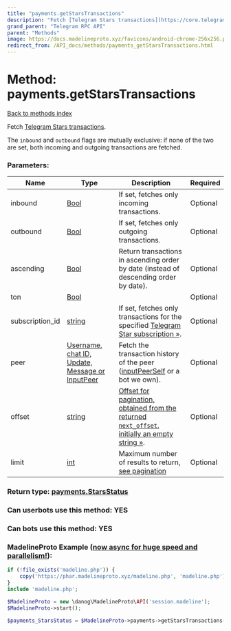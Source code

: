 ```yaml
---
title: "payments.getStarsTransactions"
description: "Fetch [Telegram Stars transactions](https://core.telegram.org/api/stars#balance-and-transaction-history)."
grand_parent: "Telegram RPC API"
parent: "Methods"
image: https://docs.madelineproto.xyz/favicons/android-chrome-256x256.png
redirect_from: /API_docs/methods/payments_getStarsTransactions.html
---
```

# Method: payments.getStarsTransactions
[Back to methods index](index.html)



Fetch [Telegram Stars transactions](https://core.telegram.org/api/stars#balance-and-transaction-history).

The `inbound` and `outbound` flags are mutually exclusive: if none of the two are set, both incoming and outgoing transactions are fetched.

### Parameters:

| Name     |    Type       | Description | Required |
|----------|---------------|-------------|----------|
|inbound|[Bool](/API_docs/types/Bool.html) | If set, fetches only incoming transactions. | Optional|
|outbound|[Bool](/API_docs/types/Bool.html) | If set, fetches only outgoing transactions. | Optional|
|ascending|[Bool](/API_docs/types/Bool.html) | Return transactions in ascending order by date (instead of descending order by date). | Optional|
|ton|[Bool](/API_docs/types/Bool.html) |  | Optional|
|subscription\_id|[string](/API_docs/types/string.html) | If set, fetches only transactions for the specified [Telegram Star subscription »](https://core.telegram.org/api/stars#star-subscriptions). | Optional|
|peer|[Username, chat ID, Update, Message or InputPeer](/API_docs/types/InputPeer.html) | Fetch the transaction history of the peer ([inputPeerSelf](../constructors/inputPeerSelf.html) or a bot we own). | Optional|
|offset|[string](/API_docs/types/string.html) | [Offset for pagination, obtained from the returned `next_offset`, initially an empty string »](https://core.telegram.org/api/offsets). | Optional|
|limit|[int](/API_docs/types/int.html) | Maximum number of results to return, [see pagination](https://core.telegram.org/api/offsets) | Optional|


### Return type: [payments.StarsStatus](/API_docs/types/payments.StarsStatus.html)

### Can userbots use this method: **YES**

### Can bots use this method: **YES**


### MadelineProto Example ([now async for huge speed and parallelism!](https://docs.madelineproto.xyz/docs/ASYNC.html)):


```php
if (!file_exists('madeline.php')) {
    copy('https://phar.madelineproto.xyz/madeline.php', 'madeline.php');
}
include 'madeline.php';

$MadelineProto = new \danog\MadelineProto\API('session.madeline');
$MadelineProto->start();

$payments_StarsStatus = $MadelineProto->payments->getStarsTransactions(inbound: $Bool, outbound: $Bool, ascending: $Bool, ton: $Bool, subscription_id: 'string', peer: $InputPeer, offset: 'string', limit: $int, );
```

